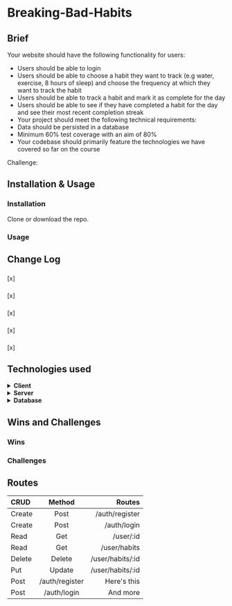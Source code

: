 # Breaking-Bad-Habits

## Brief
Your website should have the following functionality for users:
* Users should be able to login
* Users should be able to choose a habit they want to track (e.g water, exercise, 8 hours of sleep) and choose the frequency at which they want to track the habit
* Users should be able to track a habit and mark it as complete for the day
* Users should be able to see if they have completed a habit for the day and see their most recent completion streak
* Your project should meet the following technical requirements:
* Data should be persisted in a database
* Minimum 60% test coverage with an aim of 80%
* Your codebase should primarily feature the technologies we have covered so far on the course

Challenge: 

## Installation & Usage

### Installation

Clone or download the repo.



### Usage



## Change Log

### 

[x] 

### 

[x] 

###

[x] 

### 

[x] 

### 

[x] 

## Technologies used

<details>
  <summary><b>Client</b></summary>
  
  
  - HTML
  - CSS
  - JavaScript
  - [NPM](https://www.npmjs.com/)
    - [concurrently](https://www.npmjs.com/package/concurrently)
    - [watchify](https://www.npmjs.com/package/watchify)
    - [jest](https://www.npmjs.com/package/jest)
    - [jwt-decode](https://www.npmjs.com/package/jwt-decode)

</details>

<details>
  <summary><b>Server</b></summary>

- [Docker](https://www.docker.com/)
- [NodeJs](https://nodejs.org/en/)
- [NPM](https://www.npmjs.com/)

  - [express](https://www.npmjs.com/package/express)
  - [cors](https://www.npmjs.com/package/cors)
  - [jsonwebtoken](https://www.npmjs.com/package/jsonwebtoken)
  - [pg](https://www.npmjs.com/package/pg)
  - [bcrypt](https://www.npmjs.com/package/bcrypt)
  - [jest](https://www.npmjs.com/package/jest)
  - [supertest](https://www.npmjs.com/package/supertest)
  - [nodemon](https://www.npmjs.com/package/nodemon)

</details>

<details>
  <summary><b>Database</b></summary>

- [Docker](https://www.docker.com/)
- [PostgreSQL](https://www.postgresql.org/)
  
  </details>

## Wins and Challenges

### Wins



### Challenges
  
</details>

## Routes

| CRUD      | Method | Routes |
| :---        |    :----:   |          ---: |
| Create      | Post       | /auth/register  |
| Create   | Post        | /auth/login      |
| Read      | Get      | /user/:id   |
| Read   | Get       | /user/habits      |
| Delete      | Delete       | /user/habits/:id   |
| Put   | Update       | /user/habits/:id|
| Post      | /auth/register       | Here's this   |
| Post   | /auth/login        | And more      |
  
